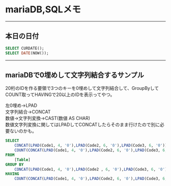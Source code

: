 # mariaDB,SQLメモ

---

## 本日の日付

``` sql : MARIA DB
SELECT CURDATE();
SELECT DATE(NOW());
```

---

## mariaDBで0埋めして文字列結合するサンプル

20桁のIDを作る要領で3つのキーを0埋めして文字列結合して、GroupByしてCOUNT取ってHAVINGで20以上のIDを表示ってやつ。  

左0埋め→LPAD  
文字列結合→CONCAT  
数値→文字列変換→CAST(数値 AS CHAR)  
数値文字列変換に関してはLPADしてCONCATしたらそのまま行けたので別に必要ないのかも。  

``` SQL
SELECT
    CONCAT(LPAD(Code1, 4, '0'),LPAD(Code2, 6, '0'),LPAD(Code3, 6, '0')),
    COUNT(CONCAT(LPAD(Code1, 4, '0'),LPAD(Code2, 6, '0'),LPAD(Code3, 6, '0')))
FROM
    [Table]
GROUP BY
    CONCAT(LPAD(Code1, 4, '0'),LPAD(Code2 , 6, '0'),LPAD(Code3, 6, '0'))
HAVING
    COUNT(CONCAT(LPAD(Code1, 4, '0'),LPAD(Code2, 6, '0'),LPAD(Code3, 6, '0'))) > 30
```
